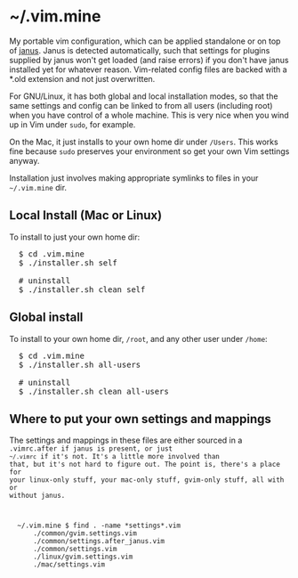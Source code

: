# ~/.vim.mine

My portable vim configuration, which can be applied standalone or on
top of [janus](https://github.com/carlhuda/janus).  Janus is detected
automatically, such that settings for plugins supplied by janus won't
get loaded (and raise errors) if you don't have janus installed yet for
whatever reason.  Vim-related config files are backed with a *.old
extension and not just overwritten.

For GNU/Linux, it has both global and local installation modes, so that
the same settings and config can be linked to from all users (including
root) when you have control of a whole machine.  This is very nice when
you wind up in Vim under <code>sudo</code>, for example.

On the Mac, it just installs to your own home dir under
<code>/Users</code>.  This works fine because <code>sudo</code>
preserves your environment so get your own Vim settings anyway.

Installation just involves making appropriate symlinks to files in your
<code>~/.vim.mine</code> dir.

## Local Install (Mac or Linux)

To install to just your own home dir:

<pre>
  $ cd .vim.mine
  $ ./installer.sh self
  
  # uninstall
  $ ./installer.sh clean self
</pre>

## Global install

To install to your own home dir, <code>/root</code>, and any other user
under <code>/home</code>:

<pre>
  $ cd .vim.mine
  $ ./installer.sh all-users
  
  # uninstall
  $ ./installer.sh clean all-users
</pre>

## Where to put your own settings and mappings

The settings and mappings in these files are either sourced in a
<code>.vimrc.after</after> if janus is present, or just
<code>~/.vimrc</code> if it's not.  It's a little more involved than
that, but it's not hard to figure out.  The point is, there's a place
for your linux-only stuff, your mac-only stuff, gvim-only stuff, all
with or without janus.
  
<pre>
  ~/.vim.mine $ find . -name *settings*.vim
      ./common/gvim.settings.vim
      ./common/settings.after_janus.vim
      ./common/settings.vim
      ./linux/gvim.settings.vim
      ./mac/settings.vim
</pre>
